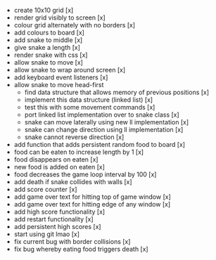- create 10x10 grid [x]
- render grid visibly to screen [x]
- colour grid alternately with no borders [x]
- add colours to board [x]
- add snake to middle [x]
- give snake a length [x]
- render snake with css [x]
- allow snake to move [x]
- allow snake to wrap around screen [x]
- add keyboard event listeners [x]
- allow snake to move head-first
  - find data structure that allows memory of previous positions [x]
  - implement this data structure (linked list) [x]
  - test this with some movement commands [x]
  - port linked list implementation over to snake class [x]
  - snake can move laterally using new ll implementation [x]
  - snake can change direction using ll implementation [x]
  - snake cannot reverse direction [x]
- add function that adds persistent random food to board [x]
- food can be eaten to increase length by 1 [x]
- food disappears on eaten [x]
- new food is added on eaten [x]
- food decreases the game loop interval by 100 [x]
- add death if snake collides with walls [x]
- add score counter [x]
- add game over text for hitting top of game window [x]
- add game over text for hitting edge of any window [x]
- add high score functionality [x]
- add restart functionality [x]
- add persistent high scores [x]
- start using git lmao [x]
- fix current bug with border collisions [x]
- fix bug whereby eating food triggers death [x]
